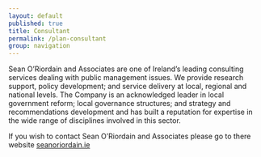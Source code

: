 ```yaml
---
layout: default
published: true
title: Consultant
permalink: /plan-consultant
group: navigation
---
```


Sean O’Riordain and Associates are one of Ireland’s leading consulting services dealing with public management issues. We provide research support, policy development; and service delivery at local, regional and national levels. The Company is an acknowledged leader in local government reform; local governance structures; and strategy and recommendations development and has built a reputation for expertise in the wide range of disciplines involved in this sector.

<div class="credits round-corners">

If you wish to contact Sean O’Riordain and Associates please go to there website <a href="http://seanoriordain.ie/">seanoriordain.ie</a>

</div>
